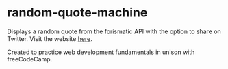 # random-quote-machine
Displays a random quote from the forismatic API with the option to share on Twitter.  Visit the website [here](https://ntivirikin.github.io/random-quote-machine/).

Created to practice web development fundamentals in unison with freeCodeCamp.
